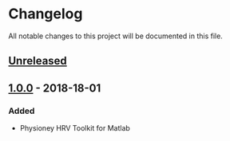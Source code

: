 # Changelog
All notable changes to this project will be documented in this file.

## [Unreleased]

## [1.0.0]  - 2018-18-01
### Added
- Physioney HRV Toolkit for Matlab 

[Unreleased]: https://github.com/cliffordlab/Physionet-HRV-toolbox-for-MATLAB/edit/master/compare/v1.0.0...HEAD
[1.0.0]: https://github.com/cliffordlab/Physionet-HRV-toolbox-for-MATLAB/releases/tag/1.0...v1.0.0

